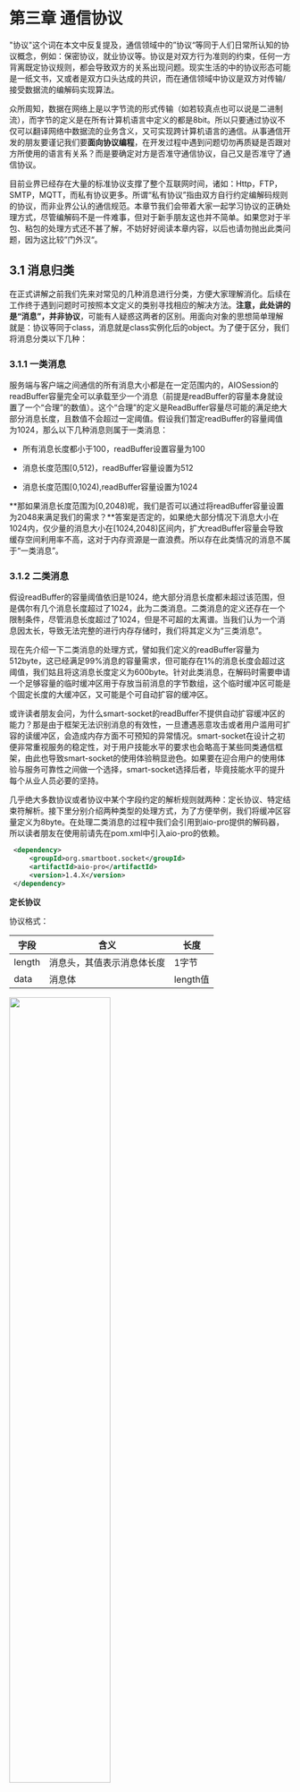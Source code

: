 # 第三章 通信协议

"协议"这个词在本文中反复提及，通信领域中的”协议“等同于人们日常所认知的协议概念，例如：保密协议，就业协议等。协议是对双方行为准则的约束，任何一方背离既定协议规则，都会导致双方的关系出现问题。现实生活的中的协议形态可能是一纸文书，又或者是双方口头达成的共识，而在通信领域中协议是双方对传输/接受数据流的编解码实现算法。

众所周知，数据在网络上是以字节流的形式传输（如若较真点也可以说是二进制流），而字节的定义是在所有计算机语言中定义的都是8bit。所以只要通过协议不仅可以翻译网络中数据流的业务含义，又可实现跨计算机语言的通信。从事通信开发的朋友要谨记我们要**面向协议编程**，在开发过程中遇到问题切勿再质疑是否跟对方所使用的语言有关系？而是要确定对方是否准守通信协议，自己又是否准守了通信协议。

目前业界已经存在大量的标准协议支撑了整个互联网时间，诸如：Http，FTP，SMTP，MQTT，而私有协议更多。所谓“私有协议”指由双方自行约定编解码规则的协议，而非业界公认的通信规范。本章节我们会带着大家一起学习协议的正确处理方式，尽管编解码不是一件难事，但对于新手朋友这也并不简单。如果您对于半包、粘包的处理方式还不甚了解，不妨好好阅读本章内容，以后也请勿抛出此类问题，因为这比较”门外汉“。

## 3.1 消息归类

在正式讲解之前我们先来对常见的几种消息进行分类，方便大家理解消化。后续在工作终于遇到问题时可按照本文定义的类别寻找相应的解决方法。**注意，此处讲的是“消息”，并非协议**，可能有人疑惑这两者的区别。用面向对象的思想简单理解就是：协议等同于class，消息就是class实例化后的object。为了便于区分，我们将消息分类以下几种：

### 3.1.1 一类消息

服务端与客户端之间通信的所有消息大小都是在一定范围内的，AIOSession的readBuffer容量完全可以承载至少一个消息（前提是readBuffer的容量本身就设置了一个“合理”的数值）。这个“合理”的定义是ReadBuffer容量尽可能的满足绝大部分消息长度，且数值不会超过一定阈值。假设我们暂定readBuffer的容量阈值为1024，那么以下几种消息则属于一类消息：

- 所有消息长度都小于100，readBuffer设置容量为100

- 消息长度范围[0,512)，readBuffer容量设置为512

- 消息长度范围[0,1024),readBuffer容量设置为1024

**那如果消息长度范围为[0,2048)呢，我们是否可以通过将readBuffer容量设置为2048来满足我们的需求？**答案是否定的，如果绝大部分情况下消息大小在1024内，仅少量的消息大小在[1024,2048)区间内，扩大readBuffer容量会导致缓存空间利用率不高，这对于内存资源是一直浪费。所以存在此类情况的消息不属于“一类消息”。

### 3.1.2 二类消息
假设readBuffer的容量阈值依旧是1024，绝大部分消息长度都未超过该范围，但是偶尔有几个消息长度超过了1024，此为二类消息。二类消息的定义还存在一个限制条件，尽管消息长度超过了1024，但是不可超的太离谱。当我们认为一个消息因太长，导致无法完整的进行内存存储时，我们将其定义为“三类消息”。

现在先介绍一下二类消息的处理方式，譬如我们定义的readBuffer容量为512byte，这已经满足99%消息的容量需求，但可能存在1%的消息长度会超过这阈值，我们姑且将这消息长度定义为600byte。针对此类消息，在解码时需要申请一个足够容量的临时缓冲区用于存放当前消息的字节数组，这个临时缓冲区可能是个固定长度的大缓冲区，又可能是个可自动扩容的缓冲区。

或许读者朋友会问，为什么smart-socket的readBuffer不提供自动扩容缓冲区的能力？那是由于框架无法识别消息的有效性，一旦遭遇恶意攻击或者用户滥用可扩容的读缓冲区，会造成内存方面不可预知的异常情况。smart-socket在设计之初便非常重视服务的稳定性，对于用户技能水平的要求也会略高于某些同类通信框架，由此也导致smart-socket的使用体验稍显逊色。如果要在迎合用户的使用体验与服务可靠性之间做一个选择，smart-socket选择后者，毕竟技能水平的提升每个从业人员必要的坚持。

几乎绝大多数协议或者协议中某个字段约定的解析规则就两种：定长协议、特定结束符解析。接下里分别介绍两种类型的处理方式，为了方便举例，我们将缓冲区容量定义为8byte。在处理二类消息的过程中我们会引用到aio-pro提供的解码器，所以读者朋友在使用前请先在pom.xml中引入aio-pro的依赖。

```xml
 <dependency>
     <groupId>org.smartboot.socket</groupId>
     <artifactId>aio-pro</artifactId>
     <version>1.4.X</version>
 </dependency>
```

**定长协议**

协议格式：

| 字段   | 含义                       | 长度     |
| ------ | -------------------------- | -------- |
| length | 消息头，其值表示消息体长度 | 1字节    |
| data   | 消息体                     | length值 |

<img src="protocol_1.png" width="60%"/>

根据上述协议，假设客户端发送的消息为：9abcdefjhi，第一位消息头”9“为byte类型，占用了1字节，后续的消息体“abcdefjhi”占用了9字节，所以服务端本次收到的消息长度为：10字节。由于读缓冲区的长度限制为8，则“9abcdefg”便填满了缓冲区，需要先将其读取完后再去读“hi”。编解码算法如下所示：

```java
public class FixedLengthProtocol implements Protocol<String> {

    @Override
    public String decode(ByteBuffer readBuffer, AioSession<String> session) {
        if (!readBuffer.hasRemaining()) {
            return null;
        }
        FixedLengthFrameDecoder fixedLengthFrameDecoder;
        if (session.getAttachment() != null) {
            fixedLengthFrameDecoder = session.getAttachment();
        } else {
            byte length = readBuffer.get();//获得消息体长度
            fixedLengthFrameDecoder = new FixedLengthFrameDecoder(length);//构建指定长度的临时缓冲区
            session.setAttachment(fixedLengthFrameDecoder);//缓存临时缓冲区
        }

        if (!fixedLengthFrameDecoder.decode(readBuffer)) {
            return null;//已读取的数据不足length，返回null
        }
        //数据读取完毕
        ByteBuffer fullBuffer = fixedLengthFrameDecoder.getBuffer();
        byte[] bytes = new byte[fullBuffer.remaining()];
        fullBuffer.get(bytes);
        session.setAttachment(null);//释放临时缓冲区
        return new String(bytes);
    }
}
```

定长消息的处理核心在于通过`FixedLengthFrameDecoder`开辟一块足够容量的临时缓冲区，待读取完整的有效数据后再进行后续的解码操作。

**特定结束符协议**

协议格式：

| 字段    | 含义   | 长度              |
| ------- | ------ | ----------------- |
| data    | 消息体 | 未知              |
| endFlag | 结束符 | endFlag的字节长度 |

<img src="protocol_2.png" width="60%"/>

相较于定长协议，此类协议在解码结束之前都无法知晓消息的长度，直到读取到结束符标志，则此前所有已读的数据方可组成一个完整的消息或消息字段。例如按行发送的字符串数据：`abc\r\n123\r\n`，以`\r\n`作为结束符发送了两个消息：`abc`，`123`。

```java
public class DelimiterProtocol implements Protocol<String> {

    //结束符\r\n
    private static final byte[] DELIMITER_BYTES = new byte[]{'\r', '\n'};

    @Override
    public String decode(ByteBuffer buffer, AioSession<String> session) {
        DelimiterFrameDecoder delimiterFrameDecoder;
        if (session.getAttachment() == null) {//构造指定结束符的临时缓冲区
            delimiterFrameDecoder = new DelimiterFrameDecoder(DELIMITER_BYTES, 64);
            session.setAttachment(delimiterFrameDecoder);//缓存解码器已应对半包情况
        } else {
            delimiterFrameDecoder = session.getAttachment();
        }

        //未解析到DELIMITER_BYTES则返回null
        if (!delimiterFrameDecoder.decode(buffer)) {
            return null;
        }
        //解码成功
        ByteBuffer byteBuffer = delimiterFrameDecoder.getBuffer();
        byte[] bytes = new byte[byteBuffer.remaining()];
        byteBuffer.get(bytes);
        session.setAttachment(null);//释放临时缓冲区
        return new String(bytes);
    }
}
```



### 3.1.3 三类消息
此类消息的特点就是消息体非常大，已经不适合进行内存存储了。例如文件上传类的Http消息，此时完整的消息可能小则几兆，大的则以G为单位。不过本节讲解三类消息不会以Http为例，因为Http是个相对比较复杂的协议，在真实场景中可能是二类消息、三类消息的混合式解码。此处以定长协议来传输一个100MB的文件。

协议格式：

| 字段   | 含义                       | 长度     |
| ------ | -------------------------- | -------- |
| length | 消息头，其值表示消息体长度 | 4字节    |
| data   | 消息体                     | length值 |

100MB=104857600byte，转换成4字节的内存存储如下所示，后面的”?“代表文件的字节码。在识别出文件长度后，通过`AioSession.getInputStream`封装流对象并返回消息对象，之后在消息处理器中再获取BigObject的流对象便可将整个文件内容读取出来。需要注意的事，一旦使用了`AioSession.getInputStream`接口，则当前连接的数据读取便切换为同步阻塞模式，所以在完成读取或异常之前会占用当前线程资源，但优点以极低的内存消耗实现超大消息的解析。

<img src="protocol_3.png" width="60%"/>

```java
public class BigObject {
    private InputStream inputStream;

    public BigObject(InputStream inputStream) {
        this.inputStream = inputStream;
    }

    public InputStream getInputStream() {
        return inputStream;
    }
}

public class BigObjectProtocol implements Protocol<BigObject> {

    @Override
    public BigObject decode(ByteBuffer readBuffer, AioSession<BigObject> session) {
        if (readBuffer.remaining() < 4) {
            return null;
        }
        int fileSize = readBuffer.getInt();
        try {
            InputStream inputStream = session.getInputStream(fileSize);
            BigObject object = new BigObject(inputStream);
            return object;
        } catch (IOException e) {
            throw new DecoderException(e);
        }
    }
}

```

> **提问：如果通信的所有消息都固定在1MB的大小，则此类消息算哪一种？**

## 3.2 半包、粘包处理



## 3.3 Http消息协议

## 3.4 RPC消息协议

<div style="page-break-after:always;"></div>

